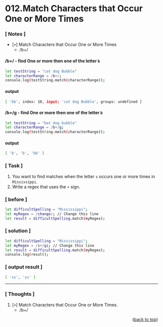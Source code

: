 <a name="topage"></a>

# 012.Match Characters that Occur One or More Times

### [ Notes ]
  * [`+`] Match Characters that Occur One or More Times
     * /b+/

#### /b+/ - find One or more then one of the letter `b`

```sh
let testString = "cat dog Bubble"
let characterRange = /b+/;
console.log(testString.match(characterRange));
```

#### output
```sh
[ 'bb', index: 10, input: 'cat dog Bubble', groups: undefined ]
```

#### /b+/g - find One or more then one of the letter `b`

```sh
let testString = "bat dog bubble"
let characterRange = /b+/g;
console.log(testString.match(characterRange));
```

#### output
```sh
[ 'b', 'b', 'bb' ]
```

### [ Task ]
  1. You want to find matches when the letter `s` occurs one or more times in `Mississippi`.
  2. Write a regex that uses the `+` sign.

### [ before ]

```sh
let difficultSpelling = "Mississippi";
let myRegex = /change/; // Change this line
let result = difficultSpelling.match(myRegex);
```

### [ solution ]

```sh
let difficultSpelling = "Mississippi";
let myRegex = /s+/gi; // Change this line
let result = difficultSpelling.match(myRegex);
console.log(result);
```

### [ output result ]

```sh
[ 'ss', 'ss' ]
```

-----

### [ Thoughts ]

  1. [`+`] Match Characters that Occur One or More Times.
     * /b+/
  

<p align="right">(<a href="#topage">back to top</a>)</p>
<br/>
<br/>
